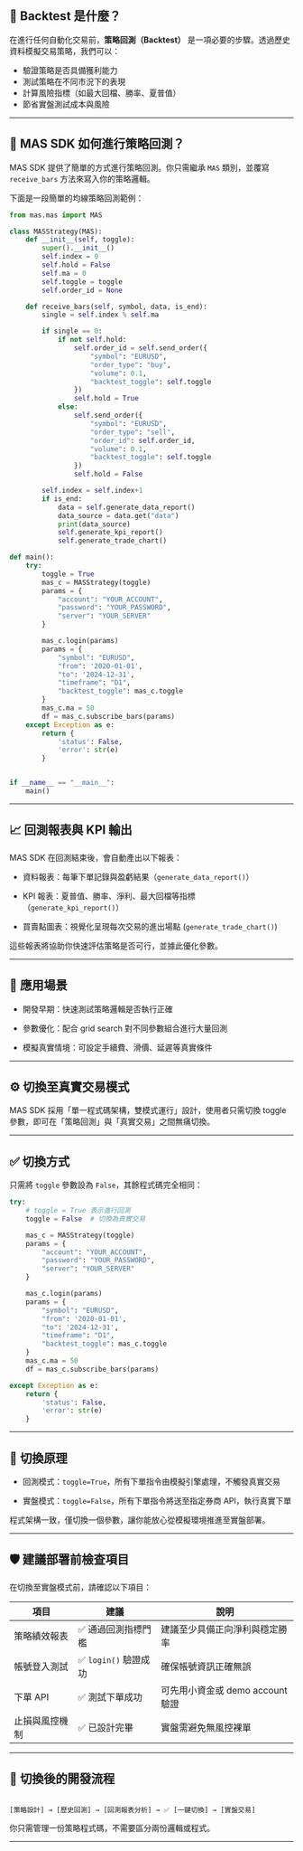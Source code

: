 ## 📘 Backtest 是什麼？

在進行任何自動化交易前，**策略回測（Backtest）** 是一項必要的步驟。透過歷史資料模擬交易策略，我們可以：

- 驗證策略是否具備獲利能力  
- 測試策略在不同市況下的表現  
- 計算風險指標（如最大回檔、勝率、夏普值）  
- 節省實盤測試成本與風險  

---

## 🔧 MAS SDK 如何進行策略回測？

MAS SDK 提供了簡單的方式進行策略回測。你只需繼承 `MAS` 類別，並覆寫 `receive_bars` 方法來寫入你的策略邏輯。

下面是一段簡單的均線策略回測範例：

```python
from mas.mas import MAS

class MASStrategy(MAS):
    def __init__(self, toggle):
        super().__init__()
        self.index = 0
        self.hold = False
        self.ma = 0
        self.toggle = toggle
        self.order_id = None

    def receive_bars(self, symbol, data, is_end):
        single = self.index % self.ma

        if single == 0:
            if not self.hold:
                self.order_id = self.send_order({
                    "symbol": "EURUSD",
                    "order_type": "buy",
                    "volume": 0.1,
                    "backtest_toggle": self.toggle
                })
                self.hold = True
            else:
                self.send_order({
                    "symbol": "EURUSD",
                    "order_type": "sell",
                    "order_id": self.order_id,
                    "volume": 0.1,
                    "backtest_toggle": self.toggle
                })
                self.hold = False

        self.index = self.index+1
        if is_end:
            data = self.generate_data_report()
            data_source = data.get("data")
            print(data_source)
            self.generate_kpi_report()
            self.generate_trade_chart()

def main():
    try:
        toggle = True
        mas_c = MASStrategy(toggle)
        params = {
            "account": "YOUR_ACCOUNT",
            "password": "YOUR_PASSWORD",
            "server": "YOUR_SERVER"
        }

        mas_c.login(params)
        params = {
            "symbol": "EURUSD",
            "from": '2020-01-01',
            "to": '2024-12-31',
            "timeframe": "D1",
            "backtest_toggle": mas_c.toggle
        }
        mas_c.ma = 50
        df = mas_c.subscribe_bars(params)
    except Exception as e:
        return {
            'status': False,
            'error': str(e)
        }


if __name__ == "__main__":
    main()
```

---

## 📈 回測報表與 KPI 輸出

MAS SDK 在回測結束後，會自動產出以下報表：

- 資料報表：每筆下單記錄與盈虧結果（`generate_data_report()`）

- KPI 報表：夏普值、勝率、淨利、最大回檔等指標（`generate_kpi_report()`）

- 買賣點圖表：視覺化呈現每次交易的進出場點 (`generate_trade_chart()`)

這些報表將協助你快速評估策略是否可行，並據此優化參數。

---

## 🔄 應用場景

- 開發早期：快速測試策略邏輯是否執行正確

- 參數優化：配合 grid search 對不同參數組合進行大量回測

- 模擬真實情境：可設定手續費、滑價、延遲等真實條件

---

## ⚙️ 切換至真實交易模式

MAS SDK 採用「單一程式碼架構，雙模式運行」設計，使用者只需切換 toggle 參數，即可在「策略回測」與「真實交易」之間無痛切換。

---

## ✅ 切換方式

只需將 `toggle` 參數設為 `False`，其餘程式碼完全相同：

```python
try:
    # toggle = True 表示進行回測
    toggle = False  # 切換為真實交易

    mas_c = MASStrategy(toggle)
    params = {
        "account": "YOUR_ACCOUNT",
        "password": "YOUR_PASSWORD",
        "server": "YOUR_SERVER"
    }

    mas_c.login(params)
    params = {
        "symbol": "EURUSD",
        "from": '2020-01-01',
        "to": '2024-12-31',
        "timeframe": "D1",
        "backtest_toggle": mas_c.toggle
    }
    mas_c.ma = 50
    df = mas_c.subscribe_bars(params)

except Exception as e:
    return {
        'status': False,
        'error': str(e)
    }
```

---

## 🧩 切換原理

- 回測模式：`toggle=True`，所有下單指令由模擬引擎處理，不觸發真實交易

- 實盤模式：`toggle=False`，所有下單指令將送至指定券商 API，執行真實下單

程式架構一致，僅切換一個參數，讓你能放心從模擬環境推進至實盤部署。

---

## 🛡️ 建議部署前檢查項目

在切換至實盤模式前，請確認以下項目：

| 項目          | 建議                    | 說明                             |
| ------------- | ---------------------- | -------------------------------- |
| 策略績效報表   | ✅ 通過回測指標門檻     | 建議至少具備正向淨利與穩定勝率      |
| 帳號登入測試   | ✅ `login()` 驗證成功   | 確保帳號資訊正確無誤              |
| 下單 API      | ✅ 測試下單成功         | 可先用小資金或 demo account 驗證   |
| 止損與風控機制 | ✅ 已設計完畢           | 實盤需避免無風控裸單               |

---

## 🧩 切換後的開發流程

```text

[策略設計] → [歷史回測] → [回測報表分析] → ✅ [一鍵切換] → [實盤交易]

```

你只需管理一份策略程式碼，不需要區分兩份邏輯或程式。

---